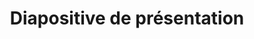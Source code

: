 ---
title: Diapositive de présentation
type: docs
weight: 20
url: /fr/python-net/presentation-slide/
---